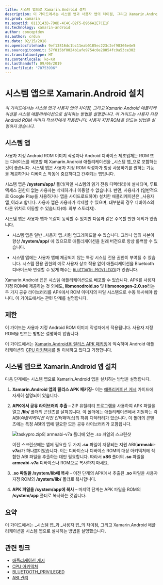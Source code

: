 ```yaml
---
title: 시스템 앱으로 Xamarin.Android 설치
description: 이 가이드에서는 시스템 앱과 사용자 앱의 차이점, 그리고 Xamarin.Android 애플리케이션을 시스템 애플리케이션으로 설치하는 방법을 설명합니다. 이 가이드는 사용자 지정 Android ROM 이미지 작성자에게 적용됩니다. 사용자 지정 ROM을 만드는 방법은 설명하지 않습니다.
ms.prod: xamarin
ms.assetid: 0113143B-7D8D-4C4C-B2F5-B966A2E7CE1F
ms.technology: xamarin-android
author: conceptdev
ms.author: crdun
ms.date: 02/15/2018
ms.openlocfilehash: 9ef13816dc1bc11eab0105ec223c2ef98366e4e5
ms.sourcegitcommit: 57f815bf0024b1afe9754c0e28054fc0a53ce302
ms.translationtype: HT
ms.contentlocale: ko-KR
ms.lasthandoff: 09/06/2019
ms.locfileid: "70753996"
---
```

# <a name="installing-xamarinandroid-as-a-system-app"></a>시스템 앱으로 Xamarin.Android 설치

_이 가이드에서는 시스템 앱과 사용자 앱의 차이점, 그리고 Xamarin.Android 애플리케이션을 시스템 애플리케이션으로 설치하는 방법을 설명합니다. 이 가이드는 사용자 지정 Android ROM 이미지 작성자에게 적용됩니다. 사용자 지정 ROM을 만드는 방법은 설명하지 않습니다._

## <a name="system-app"></a>시스템 앱

사용자 지정 Android ROM 이미지 작성자나 Android 디바이스 제조업체는 ROM 또는 디바이스를 배포할 때 Xamarin.Android 애플리케이션을 _시스템 앱_으로 포함하는 것이 좋습니다. 시스템 앱은 사용자 지정 ROM 작성자가 항상 사용하기를 원하는 기능을 제공하거나 디바이스 작동에 중요하다고 간주되는 앱입니다.

시스템 앱은 **/system/app/** 폴더(파일 시스템의 읽기 전용 디렉터리)에 설치되며, 루트 액세스 권한이 없는 사용자는 삭제하거나 이동할 수 없습니다. 반면, 사용자가 (일반적으로 Google Play를 사용하거나 앱을 사이드로드하여) 설치한 애플리케이션은 _사용자 앱_이라고 합니다. 사용자 앱은 사용자가 삭제할 수 있으며, 대부분의 경우 디바이스의 다른 위치로 이동할 수 있습니다(예: 외부 스토리지).

시스템 앱은 사용자 앱과 똑같이 동작할 수 있지만 다음과 같은 주목할 만한 예외가 있습니다.

- 시스템 앱은 일반 _사용자 앱_처럼 업그레이드할 수 있습니다. 그러나 앱의 사본이 항상 **/system/app/** 에 있으므로 애플리케이션을 원래 버전으로 항상 롤백할 수 있습니다.

- 시스템 앱에는 사용자 앱에 제공되지 않는 특정 시스템 전용 권한이 부여될 수 있습니다. 시스템 전용 권한의 예로 사용자 상호 작용 없이 애플리케이션을 Bluetooth 디바이스와 연결할 수 있게 해주는 [`BLUETOOTH_PRIVILEGED`](https://developer.android.com/reference/android/Manifest.permission.html#BLUETOOTH_PRIVILEGED)가 있습니다.

Xamarin.Android 앱은 시스템 애플리케이션으로 배포할 수 있습니다. APK를 사용자 지정 ROM에 제공하는 것 외에도, **libmonodroid.so** 및 **libmonosgen-2.0.so**라는 두 가지 공유 라이브러리를 APK에서 ROM 이미지의 파일 시스템으로 수동 복사해야 합니다. 이 가이드에서는 관련 단계를 설명합니다.

## <a name="restrictions"></a>제한

이 가이드는 사용자 지정 Android ROM 이미지 작성자에게 적용됩니다. 사용자 지정 ROM을 만드는 방법은 설명하지 않습니다.

이 가이드에서는 [Xamarin.Android용 릴리스 APK 패키징](~/android/deploy-test/publishing/index.md)에 익숙하며 Android 애플리케이션의 [CPU 아키텍처](~/android/app-fundamentals/cpu-architectures.md)를 잘 이해하고 있다고 가정합니다.

## <a name="install-a-xamarinandroid-app-as-a-system-app"></a>시스템 앱으로 Xamarin.Android 앱 설치

다음 단계에는 시스템 앱으로 Xamarin.Android 앱을 설치하는 방법을 설명합니다.

1. **Xamarin.Android 앱의 릴리스 APK 패키징**&ndash; 이는 [애플리케이션 게시](~/android/deploy-test/publishing/index.md) 가이드에 자세히 설명되어 있습니다.

2. **APK에서 공유 라이브러리 추출** &ndash; ZIP 유틸리티 프로그램을 사용하여 APK 파일을 열고 **/lib/** 폴더의 콘텐츠를 살펴봅니다. 이 폴더에는 애플리케이션에서 지원하는 각 ABI(_애플리케이션 이진 인터페이스_)의 하위 디렉터리가 있습니다. 이 폴더의 콘텐츠에는 특정 ABI의 앱에 필요한 모든 공유 라이브러리가 포함됩니다.

    ![taskypro.zip의 armeabi-v7a 폴더에 있는 .so 파일의 스크린샷](install-system-app-images/install-system-app-01.png)

   이전 스크린샷에는 앱에 필요한 두 가지 **.so** 파일이 저장되는 지원 ABI(**armeabi-v7a**)가 하나뿐이었습니다. 이는 디바이스나 디바이스 ROM의 대상 아키텍처에 적합한 ABI 파일을 추출하는 데만 필요합니다. 따라서 **x86** 폴더의 **.so** 파일을 **armeabi-v7a** 디바이스나 ROM으로 복사하지 마세요.

3. **.so 파일을 /system/lib에 복사** &ndash; 이전 단계의 APK에서 추출된 **.so** 파일을 사용자 지정 ROM의 **/system/lib/** 폴더로 복사합니다.

4. **APK 파일을 /system/app에 복사** &ndash; 마지막 단계는 APK 파일을 ROM의 **/system/app** 폴더로 복사하는 것입니다.

## <a name="summary"></a>요약

이 가이드에서는 _시스템 앱_과 _사용자 앱_의 차이점, 그리고 Xamarin.Android 애플리케이션을 시스템 앱으로 설치하는 방법을 설명했습니다.

## <a name="related-links"></a>관련 링크

- [애플리케이션 게시](~/android/deploy-test/publishing/index.md)
- [CPU 아키텍처](~/android/app-fundamentals/cpu-architectures.md)
- [BLUETOOTH_PRIVILEGED](https://developer.android.com/reference/android/Manifest.permission.html#BLUETOOTH_PRIVILEGED)
- [ABI 관리](https://developer.android.com/ndk~/abis.html)
